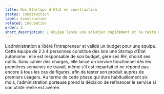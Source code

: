 ```yaml
---
title: Nos Startups d'État en construction
status: construction
label: Construction
related: incubation
order: 2
short_description: L’équipe lance une solution rapidement et la teste auprès de premiers usagers
---
```


L’administration a libéré l’intrapreneur et validé un budget pour une équipe. Cette équipe de 2 à 4 personnes constitue dès lors une Startup d’État autonome : elle est responsable de son budget, gère ses RH, choisit ses outils. Sans cahier des charges, elle lance un service fonctionnel dès les premières semaines de travail, même s’il est imparfait et ne répond pas encore à tous les cas de figures, afin de tester son produit auprès de premiers usagers. Au terme de cette phase qui dure habituellement six mois, l’administration porteuse prend la décision de refinancer le service si son utilité réelle est avérée.
